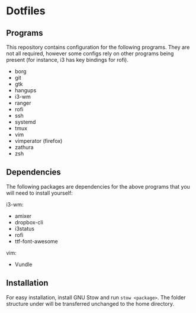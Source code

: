 Dotfiles
========

Programs
--------

This repository contains configuration for the following programs. They are
not all required, however some configs rely on other programs being present
(for instance, i3 has key bindings for rofi).

* borg
* git
* gtk
* hangups
* i3-wm
* ranger
* rofi
* ssh
* systemd
* tmux
* vim
* vimperator (firefox)
* zathura
* zsh

Dependencies
------------

The following packages are dependencies for the above programs that you will
need to install yourself:

i3-wm:

* amixer
* dropbox-cli
* i3status
* rofi
* ttf-font-awesome

vim:

* Vundle

Installation
------------

For easy installation, install GNU Stow and run `stow <package>`. The folder
structure under <package> will be transferred unchanged to the home directory.

